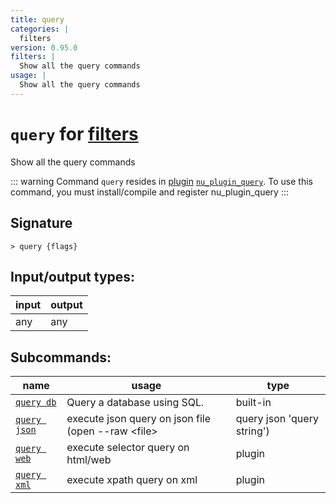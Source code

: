```yaml
---
title: query
categories: |
  filters
version: 0.95.0
filters: |
  Show all the query commands
usage: |
  Show all the query commands
---
```

<!-- This file is automatically generated. Please edit the command in https://github.com/nushell/nushell instead. -->

# `query` for [filters](/commands/categories/filters.md)

<div class='command-title'>Show all the query commands</div>

::: warning
Command `query` resides in [plugin](/book/plugins.html) [`nu_plugin_query`](https://crates.io/crates/nu_plugin_query). To use this command, you must install/compile and register nu_plugin_query
:::

## Signature

```> query {flags} ```


## Input/output types:

| input | output |
| ----- | ------ |
| any   | any    |


## Subcommands:

| name                                         | usage                                                                             | type     |
| -------------------------------------------- | --------------------------------------------------------------------------------- | -------- |
| [`query db`](/commands/docs/query_db.md)     | Query a database using SQL.                                                       | built-in |
| [`query json`](/commands/docs/query_json.md) | execute json query on json file (open --raw \<file\> | query json 'query string') | plugin   |
| [`query web`](/commands/docs/query_web.md)   | execute selector query on html/web                                                | plugin   |
| [`query xml`](/commands/docs/query_xml.md)   | execute xpath query on xml                                                        | plugin   |